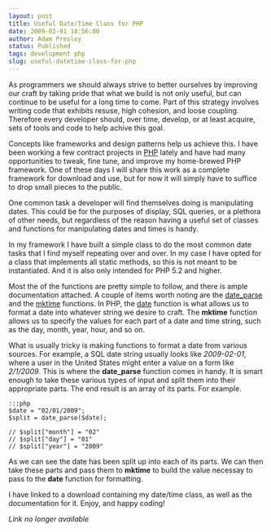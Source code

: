 ```yaml
---
layout: post
title: Useful Date/Time Class for PHP
date: 2009-02-01 18:56:00
author: Adam Presley
status: Published
tags: development php
slug: useful-datetime-class-for-php
---
```


As programmers we should always strive to better ourselves by improving
our craft by taking pride that what we build is not only useful, but can
continue to be useful for a long time to come. Part of this strategy
involves writing code that exhibits resuse, high cohesion, and loose
coupling. Therefore every developer should, over time, develop, or at
least acquire, sets of tools and code to help achive this goal.

Concepts like frameworks and design patterns help us achieve this. I
have been working a few contract projects in [PHP](http://www.php.net) lately and have had
many opportunities to tweak, fine tune, and improve my home-brewed PHP
framework. One of these days I will share this work as a complete
framework for download and use, but for now it will simply have to
suffice to drop small pieces to the public.

One common task a developer will find themselves doing is manipulating
dates. This could be for the purposes of display, SQL queries, or a
plethora of other needs, but regardless of the reason having a useful
set of classes and functions for manipulating dates and times is handy.

In my framework I have built a simple class to do the most common date
tasks that I find myself repeating over and over. In my case I have
opted for a class that implements all static methods, so this is not
meant to be instantiated. And it is also only intended for PHP 5.2 and
higher.

Most the of the functions are pretty simple to follow, and there is
ample documentation attached. A couple of items worth noting are the
[date_parse](http://www.php.net/manual/en/function.date-parse.php)
and the [mktime](http://www.php.net/manual/en/function.mktime.php)
functions. In PHP, the [date](http://www.php.net/manual/en/function.date.php)
function is what allows us to format a date into whatever string we
desire to craft. The **mktime** function allows us to specify the values
for each part of a date and time string, such as the day, month, year,
hour, and so on.

What is usually tricky is making functions to format a date from various
sources. For example, a SQL date string usually looks like *2009-02-01*,
where a user in the United States might enter a value on a form like
*2/1/2009*. This is where the **date\_parse** function comes in handy.
It is smart enough to take these various types of input and split them
into their appropriate parts. The end result is an array of its parts.
For example.

	:::php
	$date = "02/01/2009";
	$split = date_parse($date);

	// $split["month"] = "02"
	// $split["day"] = "01"
	// $split["year"] = "2009"

As we can see the date has been split up into each of its parts. We can
then take these parts and pass them to **mktime** to build the value
necessay to pass to the **date** function for formatting.

I have linked to a download containing my date/time class, as well as
the documentation for it. Enjoy, and happy coding!

*Link no longer available*
